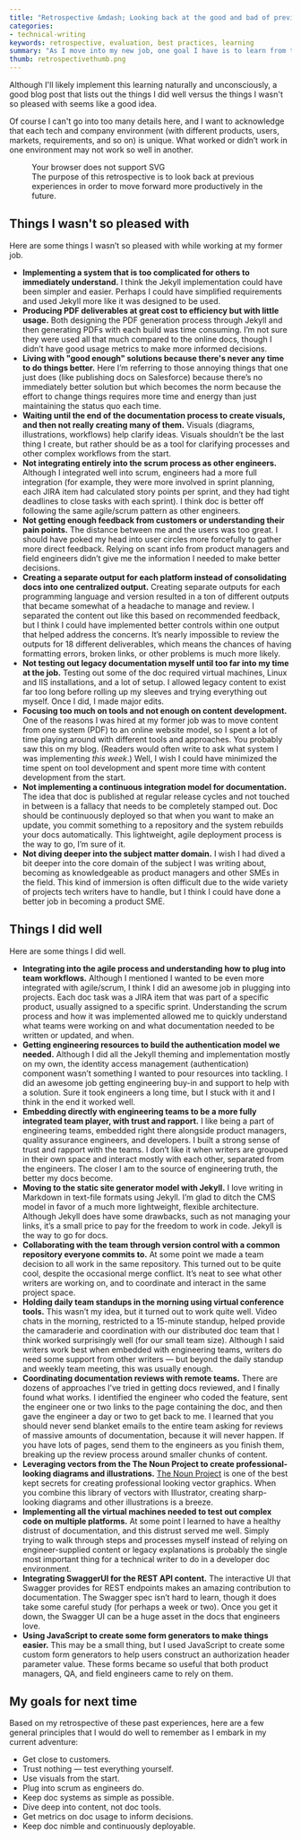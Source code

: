 ```yaml
---
title: "Retrospective &mdash; Looking back at the good and bad of previous experiences"
categories:
- technical-writing
keywords: retrospective, evaluation, best practices, learning
summary: "As I move into my new job, one goal I have is to learn from the experiences at my former job and improve this time around. I want to avoid repeating the same mistakes but also remember to build on those things that worked. This post is a retrospective look at the good and bad of previous experiences."
thumb: retrospectivethumb.png
---
```


Although I'll likely implement this learning naturally and unconsciously, a good blog post that lists out the things I did well versus the things I wasn't so pleased with seems like a good idea.

Of course I can't go into too many details here, and I want to acknowledge that each tech and company environment (with different products, users, markets, requirements, and so on) is unique. What worked or didn’t work in one environment may not work so well in another.

<div style="max-width:500px;">
<figure>
<object type="image/svg+xml" data="{{ "/images/retrospective.svg" | prepend: site.baseurl}}">Your browser does not support SVG</object><figcaption>The purpose of this retrospective is to look back at previous experiences in order to move forward more productively in the future.</figcaption></figure>
</div>


## Things I wasn't so pleased with

Here are some things I wasn’t so pleased with while working at my former job.

* **Implementing a system that is too complicated for others to immediately understand.** I think the Jekyll implementation could have been simpler and easier. Perhaps I could have simplified requirements and used Jekyll more like it was designed to be used.
* **Producing PDF deliverables at great cost to efficiency but with little usage.** Both designing the PDF generation process through Jekyll and then generating PDFs with each build was time consuming. I’m not sure they were used all that much compared to the online docs, though I didn’t have good usage metrics to make more informed decisions.
* **Living with "good enough" solutions because there's never any time to do things better.** Here I’m referring to those annoying things that one just does (like publishing docs on Salesforce) because there’s no immediately better solution but which becomes the norm because the effort to change things requires more time and energy than just maintaining the status quo each time.
* **Waiting until the end of the documentation process to create visuals, and then not really creating many of them.** Visuals (diagrams, illustrations, workflows) help clarify ideas. Visuals shouldn’t be the last thing I create, but rather should be as a tool for clarifying processes and other complex workflows from the start.
* **Not integrating entirely into the scrum process as other engineers.** Although I integrated well into scrum, engineers had a more full integration (for example, they were more involved in sprint planning, each JIRA item had calculated story points per sprint, and they had tight deadlines to close tasks with each sprint). I think doc is better off following the same agile/scrum pattern as other engineers.
* **Not getting enough feedback from customers or understanding their pain points.** The distance between me and the users was too great. I should have poked my head into user circles more forcefully to gather more direct feedback. Relying on scant info from product managers and field engineers didn’t give me the information I needed to make better decisions.
* **Creating a separate output for each platform instead of consolidating docs into one centralized output.** Creating separate outputs for each programming language and version resulted in a ton of different outputs that became somewhat of a headache to manage and review. I separated the content out like this based on recommended feedback, but I think I could have implemented better controls within one output that helped address the concerns. It’s nearly impossible to review the outputs for 18 different deliverables, which means the chances of having formatting errors, broken links, or other problems is much more likely.
* **Not testing out legacy documentation myself until too far into my time at the job.** Testing out some of the doc required virtual machines, Linux and IIS installations, and a lot of setup. I allowed legacy content to exist far too long before rolling up my sleeves and trying everything out myself. Once I did, I made major edits.
* **Focusing too much on tools and not enough on content development.** One of the reasons I was hired at my former job was to move content from one system (PDF) to an online website model, so I spent a lot of time playing around with different tools and approaches. You probably saw this on my blog. (Readers would often write to ask what system I was implementing *this week*.) Well, I wish I could have minimized the time spent on tool development and spent more time with content development from the start.
* **Not implementing a continuous integration model for documentation.** The idea that doc is published at regular release cycles and not touched in between is a fallacy that needs to be completely stamped out. Doc should be continuously deployed so that when you want to make an update, you commit something to a repository and the system rebuilds your docs automatically. This lightweight, agile deployment process is the way to go, I’m sure of it.
* **Not diving deeper into the subject matter domain.** I wish I had dived a bit deeper into the core domain of the subject I was writing about, becoming as knowledgeable as product managers and other SMEs in the field. This kind of immersion is often difficult due to the wide variety of projects tech writers have to handle, but I think I could have done a better job in becoming a product SME.


## Things I did well

Here are some things I did well.

* **Integrating into the agile process and understanding how to plug into team workflows.** Although I mentioned I wanted to be even more integrated with agile/scrum, I think I did an awesome job in plugging into projects. Each doc task was a JIRA item that was part of a specific product, usually assigned to a specific sprint. Understanding the scrum process and how it was implemented allowed me to quickly understand what teams were working on and what documentation needed to be written or updated, and when.
* **Getting engineering resources to build the authentication model we needed.** Although I did all the Jekyll theming and implementation mostly on my own, the identity access management (authentication) component wasn’t something I wanted to pour resources into tackling. I did an awesome job getting engineering buy-in and support to help with a solution. Sure it took engineers a long time, but I stuck with it and I think in the end it worked well.
* **Embedding directly with engineering teams to be a more fully integrated team player, with trust and rapport.** I like being a part of engineering teams, embedded right there alongside product managers, quality assurance engineers, and developers. I built a strong sense of trust and rapport with the teams. I don’t like it when writers are grouped in their own space and interact mostly with each other, separated from the engineers. The closer I am to the source of engineering truth, the better my docs become.
* **Moving to the static site generator model with Jekyll.** I love writing in Markdown in text-file formats using Jekyll. I’m glad to ditch the CMS model in favor of a much more lightweight, flexible architecture. Although Jekyll does have some drawbacks, such as not managing your links, it’s a small price to pay for the freedom to work in code. Jekyll is the way to go for docs.
* **Collaborating with the team through version control with a common repository everyone commits to.** At some point we made a team decision to all work in the same repository. This turned out to be quite cool, despite the occasional merge conflict. It’s neat to see what other writers are working on, and to coordinate and interact in the same project space.
* **Holding daily team standups in the morning using virtual conference tools.** This wasn’t my idea, but it turned out to work quite well. Video chats in the morning, restricted to a 15-minute standup, helped provide the camaraderie and coordination with our distributed doc team that I think worked surprisingly well (for our small team size). Although I said writers work best when embedded with engineering teams, writers do need some support from other writers &mdash; but beyond the daily standup and weekly team meeting, this was usually enough.
* **Coordinating documentation reviews with remote teams.** There are dozens of approaches I’ve tried in getting docs reviewed, and I finally found what works. I identified the engineer who coded the feature, sent the engineer one or two links to the page containing the doc, and then gave the engineer a day or two to get back to me. I learned that you should never send blanket emails to the entire team asking for reviews of massive amounts of documentation, because it will never happen. If you have lots of pages, send them to the engineers as you finish them, breaking up the review process around smaller chunks of content.
* **Leveraging vectors from the The Noun Project to create professional-looking diagrams and illustrations.** [The Noun Project](https://thenounproject.com/) is one of the best kept secrets for creating professional looking vector graphics. When you combine this library of vectors with Illustrator, creating sharp-looking diagrams and other illustrations is a breeze.
* **Implementing all the virtual machines needed to test out complex code on multiple platforms.** At some point I learned to have a healthy distrust of documentation, and this distrust served me well. Simply trying to walk through steps and processes myself instead of relying on engineer-supplied content or legacy explanations is probably the single most important thing for a technical writer to do in a developer doc environment.
* **Integrating SwaggerUI for the REST API content.** The interactive UI that Swagger provides for REST endpoints makes an amazing contribution to documentation. The Swagger spec isn’t hard to learn, though it does take some careful study (for perhaps a week or two). Once you get it down, the Swagger UI can be a huge asset in the docs that engineers love.
* **Using JavaScript to create some form generators to make things easier.** This may be a small thing, but I used JavaScript to create some custom form generators to help users construct an authorization header parameter value. These forms became so useful that both product managers, QA, and field engineers came to rely on them.

## My goals for next time

Based on my retrospective of these past experiences, here are a few general principles that I would do well to remember as I embark in my current adventure:

* Get close to customers.
* Trust nothing — test everything yourself.
* Use visuals from the start.
* Plug into scrum as engineers do.
* Keep doc systems as simple as possible.
* Dive deep into content, not doc tools.
* Get metrics on doc usage to inform decisions.
* Keep doc nimble and continuously deployable.


